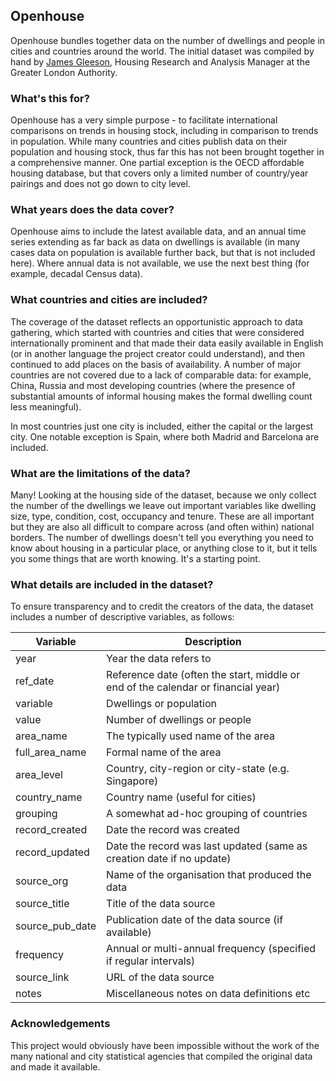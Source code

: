 ## Openhouse
Openhouse bundles together data on the number of dwellings and people in cities and countries around the world. The initial dataset was compiled by hand by [James Gleeson](https://github.com/jgleeson), Housing Research and Analysis Manager at the Greater London Authority. 

### What's this for?
Openhouse has a very simple purpose - to facilitate international comparisons on trends in housing stock, including in comparison to trends in population. While many countries and cities publish data on their population and housing stock, thus far this has not been brought together in a comprehensive manner. One partial exception is the OECD affordable housing database, but that covers only a limited number of country/year pairings and does not go down to city level. 

### What years does the data cover?
Openhouse aims to include the latest available data, and an annual time series extending as far back as data on dwellings is available (in many cases data on population is available further back, but that is not included here). Where annual data is not available, we use the next best thing (for example, decadal Census data). 

### What countries and cities are included?
The coverage of the dataset reflects an opportunistic approach to data gathering, which started with countries and cities that were considered internationally prominent and that made their data easily available in English (or in another language the project creator could understand), and then continued to add places on the basis of availability. A number of major countries are not covered due to a lack of comparable data: for example, China, Russia and most developing countries (where the presence of substantial amounts of informal housing makes the formal dwelling count less meaningful).

In most countries just one city is included, either the capital or the largest city. One notable exception is Spain, where both Madrid and Barcelona are included.

### What are the limitations of the data?
Many! Looking at the housing side of the dataset, because we only collect the number of the dwellings we leave out important variables like dwelling size, type, condition, cost, occupancy and tenure. These are all important but they are also all difficult to compare across (and often within) national borders. The number of dwellings doesn't tell you everything you need to know about housing in a particular place, or anything close to it, but it tells you some things that are worth knowing. It's a starting point.

### What details are included in the dataset?
To ensure transparency and to credit the creators of the data, the dataset includes a number of descriptive variables, as follows:

| Variable      | Description |
| ----------- | ----------- |
| year | Year the data refers to |
| ref_date | Reference date (often the start, middle or end of the calendar or financial year) |
| variable | Dwellings or population |
| value | Number of dwellings or people |
| area_name | The typically used name of the area |
| full_area_name | Formal name of the area |
| area_level | Country, city-region or city-state (e.g. Singapore) |
| country_name | Country name (useful for cities) |
| grouping | A somewhat ad-hoc grouping of countries |
| record_created | Date the record was created |
| record_updated | Date the record was last updated (same as creation date if no update) |
| source_org | Name of the organisation that produced the data |
| source_title | Title of the data source |
| source_pub_date | Publication date of the data source (if available) |
| frequency | Annual or multi-annual frequency (specified if regular intervals) |
| source_link | URL of the data source |
| notes | Miscellaneous notes on data definitions etc |

### Acknowledgements
This project would obviously have been impossible without the work of the many national and city statistical agencies that compiled the original data and made it available. 
